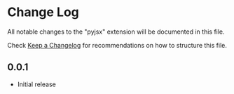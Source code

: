 # Change Log

All notable changes to the "pyjsx" extension will be documented in this file.

Check [Keep a Changelog](http://keepachangelog.com/) for recommendations on how to structure this file.

## 0.0.1

* Initial release
